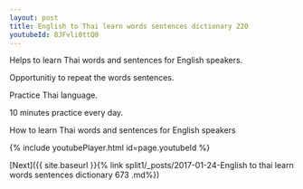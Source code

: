 ```yaml
---
layout: post
title: English to Thai learn words sentences dictionary 220 
youtubeId: 8JFvli0ttQ0
---
```

 
 
Helps to learn Thai words and sentences for English speakers.

Opportunitiy to repeat the words sentences. 

Practice Thai language. 
 
10 minutes practice every day. 
 
How to learn Thai words and sentences for English speakers 
 
{% include youtubePlayer.html id=page.youtubeId %}
 
 
[Next]({{ site.baseurl }}{% link  split1/_posts/2017-01-24-English to thai learn words sentences dictionary 673 .md%})
 

